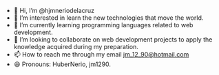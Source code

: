 - 👋 Hi, I’m @hjmneriodelacruz
- 👀 I’m interested in learn the new technologies that move the world.
- 🌱 I’m currently learning programming languages ​​related to web development.
- 💞️ I’m looking to collaborate on web development projects to apply the knowledge acquired during my preparation.
- 📫 How to reach me through my email jm_12_90@hotmail.com
- 😄 Pronouns: HuberNerio, jm1290.

<!---
hjmneriodelacruz/hjmneriodelacruz is a ✨ special ✨ repository because its `README.md` (this file) appears on your GitHub profile.
You can click the Preview link to take a look at your changes.
--->
